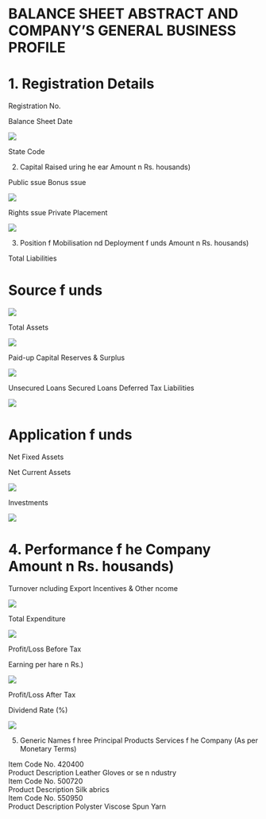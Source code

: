 # BALANCE SHEET ABSTRACT AND COMPANY’S GENERAL BUSINESS PROFILE  

# 1. Registration Details  

Registration No.  

Balance Sheet Date  

![](tmphzstuvyp/5d7c13819f8618db09add95d2ea8f9a373a2ccc30d2e1788503f812723e7c1fe.jpg)  

State Code  

2. Capital Raised uring he ear Amount n Rs. housands)  

Public ssue Bonus ssue  

![](tmphzstuvyp/eeafa9a362fa55175bb5a30d7344a73b35967f9c6840a2cc937ca582120a6f75.jpg)  

Rights ssue Private Placement  

![](tmphzstuvyp/43fa587346d9b2ce8c6dc7e049cf87d85049cbe8ca097aed0fefcf006b5e8bfb.jpg)  

3. Position f Mobilisation nd Deployment f unds Amount n Rs. housands)  

Total Liabilities  

# Source f unds  

![](tmphzstuvyp/57d75f6bc9d0288b1a546ab7c405c71109b1e70783aac051ba23d722cf3c2280.jpg)  

Total Assets  

![](tmphzstuvyp/1f98dd3fdd886f3d95963410c8548b7e90edc29e2c7daad7f4041d79e86f8525.jpg)  

Paid-up Capital Reserves & Surplus  

![](tmphzstuvyp/7cd39dbf52197c9e94d7a30849d04e020c54ca5ed1bd2079fe3da575e7c1acb4.jpg)  

Unsecured Loans Secured Loans Deferred Tax Liabilities  

![](tmphzstuvyp/bb356b7c911b60172cc5caf245c2d69d9aff51bd46deb2d8070efb28cb525509.jpg)  

# Application f unds  

Net Fixed Assets  

Net Current Assets  

![](tmphzstuvyp/92e8714dc4ce1e9f12e6f88d62a7ebe6175c3c0cc9e6361a6552007051b1785f.jpg)  

Investments  

![](tmphzstuvyp/bdfa465a9cd72e92907cfb270d276d42c19374fc353e735f0ba96d61721dd979.jpg)  

# 4. Performance f he Company Amount n Rs. housands)  

Turnover ncluding Export Incentives & Other ncome  

![](tmphzstuvyp/867fbcbda2eb8a8ab0a71125bed76bc837cde590bb0507d92d95942370b711a7.jpg)  

Total Expenditure  

![](tmphzstuvyp/36f244315ba452edabc36d9206e49a69207884564251d8c2feaf3fc5d0804237.jpg)  

Profit/Loss Before Tax  

Earning per hare n Rs.)  

![](tmphzstuvyp/3a0a71f5099f7040d3639ad84c8b1791f2f8fe2758ff5c4a391a2b2d15b0e504.jpg)  

Profit/Loss After Tax  

Dividend Rate $( \% )$  

![](tmphzstuvyp/a23fd1c28824bbf452be6f961b7ecce0b3a8007c945289aeca705a363d177226.jpg)  

5. Generic Names f hree Principal Products Services f he Company (As per Monetary Terms)  

Item Code No. 420400   
Product Description Leather Gloves or se n ndustry   
Item Code No. 500720   
Product Description Silk abrics   
Item Code No. 550950   
Product Description Polyster Viscose Spun Yarn  